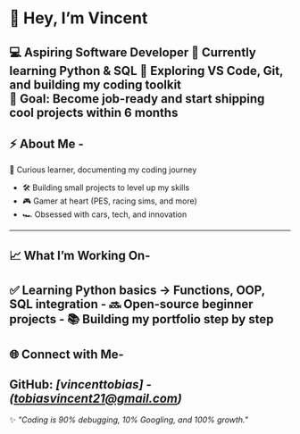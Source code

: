 # 👋 Hey, I’m Vincent
💻 **Aspiring Software Developer**
🌱 Currently learning **Python & SQL**
🚀 Exploring **VS Code**, Git, and building my coding toolkit   
🎯 Goal: Become job-ready and start shipping cool projects within 6 months  
--- 
## ⚡ About Me -
🔎 Curious learner, documenting my coding journey
- 🛠️ Building small projects to level up my skills
- 🎮 Gamer at heart (PES, racing sims, and more)
- 🏎️ Obsessed with cars, tech, and innovation
---
## 📈 What I’m Working On-
✅ Learning Python basics → Functions, OOP, SQL integration  -
🔜 Open-source beginner projects   -
📚 Building my portfolio step by step
---
## 🌐 Connect with Me- 
GitHub: *[vincenttobias]*   - 
*(tobiasvincent21@gmail.com)*   
--- 
✨ *"Coding is 90% debugging, 10% Googling, and 100% growth."* 
